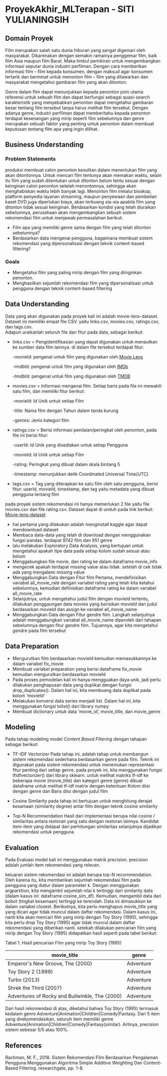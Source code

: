 # ProyekAkhir_MLTerapan - SITI YULIANINGSIH

## Domain Proyek
Film merupakan salah satu dunia hiburan yang sangat digemari oleh masyarakat. Dikarenakan dengan semakin ramainya penggemar film, baik film Asia maupun film Barat. Maka timbul pemikiran untuk mengembangkan informasi seputar dunia industri perfilman. Dengan cara memberikan informasi film – film kepada konsumen, dengan maksud agar konsumen tertarik dan berminat untuk menonton film – film yang ditawarkan dan masyarakat mengetahui gambaran film yang akan ditonton.

Genre dalam film dapat menunjukkan kepada penonton poin utama referensi untuk sebuah film  dan dapat  berfungsi sebagai  quasi-search karakteristik  yang menyebabkan penonton dapat mengetahui gambaran besar tentang film tersebut tanpa harus melihat film tersebut. Dengan adanya genre, industri perfilman dapat memberitahu kepada penonton terdapat kesenangan  yang mirip  seperti film  sebelumnya dan  genre merupakan sebuah faktor yang penting untuk penonton dalam membuat keputusan tentang film apa yang ingin dilihat.  

## Business Understanding
### Problem Statements
produksi membuat calon penonton kesulitan dalam menentukan film yang akan ditontonnya. Untuk mencari film tentunya akan memakan waktu, selain itu film yang sudah ditentukan untuk ditonton belum tentu sesuai dengan keinginan calon penonton setelah menontonnya, sehingga akan menghabiskan waktu lebih banyak lagi. Menonton film melalui bioskop, platform penyedia layanan streaming, maupun penyewaan dan pembelian kaset DVD juga diperlukan biaya, akan terbuang sia-sia apabila film yang ditonton tidak sesuai keinginan.
Berdasarkan kondisi yang telah diuraikan sebelumnya, perusahaan akan mengembangkan sebuah sistem rekomendasi film untuk menjawab permasalahan berikut:
- Film apa yang memiliki genre sama dengan film yang telah ditonton sebelumnya?
- Berdasarkan data mengenai pengguna, bagaimana membuat sistem rekomendasi yang dipersonalisasi dengan teknik content-based filtering?

### Goals
- Mengetahui film yang paling mirip dengan film yang diinginkan penonton.
- Menghasilkan sejumlah rekomendasi film yang dipersonalisasi untuk pengguna dengan teknik content-based filtering

## Data Understanding
Data yang akan digunakan pada proyek kali ini adalah movie-lens-dataset. Dataset ini memiliki empat file CSV. yaitu links.csv, movies.csv, ratings.csv, dan tags.csv.   
Adapun uraikanlah seluruh file dan fitur pada data, sebagai berikut:

- links.csv = Pengidentifikasian yang dapat digunakan untuk menautkan ke sumber data film lainnya. di dalam file tersebut terdapat fitur:
 
  -movieId: pengenal untuk film yang digunakan oleh [Movie Lens](https://movielens.org)
 
  -imdbId: pengenal untuk film yang digunakan oleh [IMDb](http://www.imdb.com)
 
  -tmdbId: pengenal untuk film yang digunakan oleh [TMDB](https://www.themoviedb.org)
  
- movies.csv =  Informasi mengenai film. Setiap baris pada file ini mewakili satu film, dan memiliki fitur berikut:
  
  -movieId: Id Unik untuk setiap Film
  
  -title: Nama film dengan Tahun dalam tanda kurung
 
  -genres: Jenis kategori film
  
- ratings.csv =  Berisi informasi penilaian/peringkat oleh penonton, pada file ini berisi fitur:

  -userId: Id Unik yang disediakan untuk setiap Pengguna

  -movieId: Id Unik untuk setiap Film

  -rating: Peringkat yang dibuat dalam skala bintang 5

  -timestamp: menunjukkan detik Coordinated Universal Time(UTC)
  
- tags.csv = Tag yang diterapkan ke satu film oleh satu pengguna, berisi fitur: userId, movieId, timestamp, dan tag yaitu metadata yang dibuat pengguna tentang film

pada proyek sistem rekomendasi ini hanya memerlukan 2 file yaitu file movies.csv dan file rating.csv. 
Dataset dapat di unduh pada link berikut: [Movie-lens-dataset](https://www.kaggle.com/datasets/aigamer/movie-lens-dataset?select=links.csv)

- hal pertama yang dilakukan adalah menginstall kaggle agar dapat mendownload dataset
- Membaca data-data yang telah di download dengan menggunakan fungsi pandas. terdapat 9742 film dan 951 genre
- lalu melakukan Exploratory Data Analysis, yang bertujuan  untuk mengetahui apakah tipe data pada setiap kolom sudah sesuai atau belum
- Menggabungkan file movie, dan rating ke dalam dataframe movie_info 
- mengecek apakah terdapat missing value atau tidak. setelah di cek tidak ada yang mengalami missing value
- Menggabungkan Data dengan Fitur film Pertama, mendefinisikan variabel all_movie_rate dengan variabel rating yang telah kita ketahui sebelumnya, kemudian definisikan dataframe rating ke dalam variabel all_movie_rate
- Selanjutnya, untuk mengetahui judul film dengan movieId tertentu, dilakukan penggaungan data movies yang berisikan movieId dan judul berdasarkan movieId dan assign ke variabel all_movie_name 
- Menggabungkan Data dengan Fitur gendre film. Langkah selanjutnya adalah menggabungkan variabel all_movie_name diperoleh dari tahapan sebelumnya dengan fitur gendre film. Tujuannya, agar kita mengetahui gendre pada film tersebut

## Data Preparation
- Mengurutkan film berdasarkan movieId kemudian memasukkannya ke dalam variabel fix_movie
- Membuat variabel preparation yang berisi dataframe fix_movie kemudian mengurutkan berdasarkan movieId
- Pada proses pemodelan kali ini hanya mengguakan daya unik, jadi perlu dilakukan penghapusan data yang duplikat dengan fungsi drop_duplicates(). Dalam hal ini, kita membuang data duplikat pada kolom ‘movieId’
- Melakukan konversi data series menjadi list. Dalam hal ini, kita menggunakan fungsi tolist() dari library numpy
- Membuat dictionary untuk data ‘movie_id’, movie_title, dan movie_genre

## Modeling
Pada tahap modeling model _Content Based Filtering_ dengan tahapan sebagai berikut:

- TF-IDF Vectorizer
  Pada tahap ini, adalah tahap untuk membangun sistem rekomendasi sederhana berdasarkan genre pada film. Teknik ini digunakan pada sistem rekomendasi untuk menemukan representasi fitur penting dari setiap genre. pada proyek ini, kita menggunakan fungsi tfidfvectorizer() dari library sklearn. untuk melihat matriks tf-idf ke beberapa movie (movie_title) dan kategori genre (genre) dibuat dataframe untuk melihat tf-idf matrix dengan ketentuan Kolom diisi dengan genre dan Baris diisi dengan judul film

- Cosine Similarity
  pada tahap ini bertujuan untuk menghitung derajat kesamaan (similarity degree) antar film dengan teknik cosine similarity
 
- Top-N Recommendation
Hasil dari implementasi berupa nilai cosine / similaritas antara restoran yang satu dengan restoran lainnya. Kandidat item-item yang didapat dari perhitungan similaritas selanjutnya dijadikan rekomendasi untuk pengguna

## Evaluation

Pada Evaluasi model kali ini menggunakan matrik precision. precision adalah jumlah item rekomendasi yang relevan.

keluaran sistem rekomendasi ini adalah berupa top-N recommendation. Oleh karena itu, kita memberikan sejumlah rekomendasi film pada pengguna yang diatur dalam parameter k. Dengan menggunakan argpartition, kita mengambil sejumlah nilai k tertinggi dari similarity data (dalam kasus ini: dataframe cosine_sim_df). Kemudian, mengambil data dari bobot (tingkat kesamaan) tertinggi ke terendah. Data ini dimasukkan ke dalam variabel closest. Berikutnya, kita perlu menghapus movie_title yang yang dicari agar tidak muncul dalam daftar rekomendasi.
Dalam kasus ini, nanti kita akan mencari film yang mirip dengan Toy Story (1995), sehingga kita perlu drop Toy Story (1995) agar tidak muncul dalam daftar rekomendasi yang diberikan nanti. 
setekah dilakukan pencarian film yang mirip dengan Toy Story (1995) didapatkan hasil seperti pada tabel berikut:

Tabel 1. Hasil pencarian Film yang mirip Toy Story (1995)

|                   movie_title                   |                     genre                    |
| ----------------------------------------------- | -------------------------------------------- |
|        Emperor's New Groove, The (2000)         | Adventure|Animation|Children|Comedy|Fantasy  |
|                Toy Story 2 (1999)               | Adventure|Animation|Children|Comedy|Fantasy  |
|                  Turbo (2013)                   | Adventure|Animation|Children|Comedy|Fantasy  |
|              Shrek the Third (2007)             | Adventure|Animation|Children|Comedy|Fantasy  |
| Adventures of Rocky and Bullwinkle, The (2000)  | Adventure|Animation|Children|Comedy|Fantasy  |



Dari hasil rekomendasi di atas, diketahui bahwa Toy Story (1995) termasuk kedalam genre Adventure|Animation|Children|Comedy|Fantasy. Dari 5 item yang direkomendasikan, seluruh item memiliki genre Adventure|Animation|Children|Comedy|Fantasy(similar). Artinya, precision sistem sebesar 5/5 atau 100%.

## References

Rachman, M. F., 2018. Sistem Rekomendasi Film Berdasarkan Pengalaman Pengguna Menggunakan Algoritma Simple Additive Weighting Dan Content-Based Filtering. researchgate, pp. 1-8.



